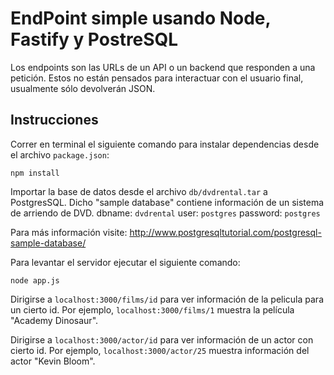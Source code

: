 # EndPoint simple usando Node, Fastify y PostreSQL

Los endpoints son las URLs de un API o un backend que responden a una petición.
Estos no están pensados para interactuar con el usuario final, usualmente sólo devolverán JSON.

## Instrucciones

Correr en terminal el siguiente comando para instalar dependencias desde el archivo `package.json`:
```
npm install
```

Importar la base de datos desde el archivo `db/dvdrental.tar` a PostgresSQL.
Dicho "sample database" contiene información de un sistema de arriendo de DVD. 
dbname:  `dvdrental`
user: `postgres`
password: `postgres`

Para más información visite: http://www.postgresqltutorial.com/postgresql-sample-database/

Para levantar el servidor ejecutar el siguiente comando:
```
node app.js
```

Dirigirse a `localhost:3000/films/id` para ver información de la pelicula para un cierto id. 
Por ejemplo, `localhost:3000/films/1` muestra la película "Academy Dinosaur".

Dirigirse a `localhost:3000/actor/id` para ver información de un actor con cierto id. 
Por ejemplo, `localhost:3000/actor/25` muestra información del actor "Kevin Bloom".
